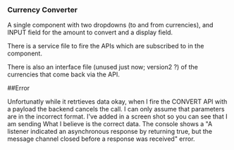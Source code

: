 ### Currency Converter

A single component with two dropdowns (to and from currencies), and INPUT field for the amount to convert and a display field.

There is a service file to fire the APIs which are subscribed to in the component.

There is also an interface file (unused just now; version2 ?) of the currencies that come back via the API.

##Error

Unfortunatly while it retrtieves data okay, when I fire the CONVERT API with a payload the backend cancels the call. I can only assume that parameters are in the incorrect format. I've added in a screen shot so you can see that I am sending What I believe is the correct data. The console shows a "A listener indicated an asynchronous response by returning true, but the message channel closed before a response was received" error.